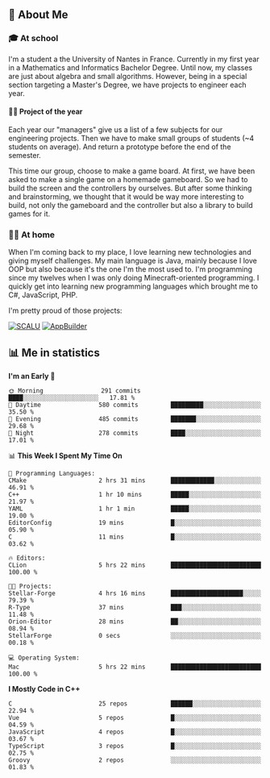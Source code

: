 ## 👀 About Me

### 🎓 At school

I'm a student a the University of Nantes in France. Currently in my first year in a Mathematics and Informatics Bachelor Degree. Until now, my classes are just about algebra and small algorithms. However, being in a special section targeting a Master's Degree, we have projects to engineer each year. 

#### 🔧🔬 Project of the year

Each year our "managers" give us a list of a few subjects for our engineering projects. Then we have to make small groups of students (~4 students on average). And return a prototype before the end of the semester.

This time our group, choose to make a game board. At first, we have been asked to make a single game on a homemade gameboard. So we had to build the screen and the controllers by ourselves. 
But after some thinking and brainstorming, we thought that it would be way more interesting to build, not only the gameboard and the controller but also a library to build games for it.

### 👨‍💻 At home

When I'm coming back to my place, I love learning new technologies and giving myself challenges. My main language is Java, mainly because I love OOP but also because it's the one I'm the most used to. I'm programming since my twelves when I was only doing Minecraft-oriented programming.  I quickly get into learning new programming languages which brought me to C#, JavaScript, PHP. 

I'm pretty proud of those projects:

[![SCALU](https://github-readme-stats.vercel.app/api/pin?username=renardfute&repo=SCALU)](https://github.com/renardfute/scalu)
[![AppBuilder](https://github-readme-stats.vercel.app/api/pin?username=pulsedev2&repo=AppBuilder)](https://github.com/pulsedev2/AppBuilder)

## 📊 Me in statistics
<!--START_SECTION:waka-->
**I'm an Early 🐤** 

```text
🌞 Morning                291 commits         ████░░░░░░░░░░░░░░░░░░░░░   17.81 % 
🌆 Daytime                580 commits         █████████░░░░░░░░░░░░░░░░   35.50 % 
🌃 Evening                485 commits         ███████░░░░░░░░░░░░░░░░░░   29.68 % 
🌙 Night                  278 commits         ████░░░░░░░░░░░░░░░░░░░░░   17.01 % 
```


📊 **This Week I Spent My Time On** 

```text
💬 Programming Languages: 
CMake                    2 hrs 31 mins       ████████████░░░░░░░░░░░░░   46.91 % 
C++                      1 hr 10 mins        █████░░░░░░░░░░░░░░░░░░░░   21.97 % 
YAML                     1 hr 1 min          █████░░░░░░░░░░░░░░░░░░░░   19.00 % 
EditorConfig             19 mins             █░░░░░░░░░░░░░░░░░░░░░░░░   05.90 % 
C                        11 mins             █░░░░░░░░░░░░░░░░░░░░░░░░   03.62 % 

🔥 Editors: 
CLion                    5 hrs 22 mins       █████████████████████████   100.00 % 

🐱‍💻 Projects: 
Stellar-Forge            4 hrs 16 mins       ████████████████████░░░░░   79.39 % 
R-Type                   37 mins             ███░░░░░░░░░░░░░░░░░░░░░░   11.48 % 
Orion-Editor             28 mins             ██░░░░░░░░░░░░░░░░░░░░░░░   08.94 % 
StellarForge             0 secs              ░░░░░░░░░░░░░░░░░░░░░░░░░   00.18 % 

💻 Operating System: 
Mac                      5 hrs 22 mins       █████████████████████████   100.00 % 
```

**I Mostly Code in C++** 

```text
C                        25 repos            ██████░░░░░░░░░░░░░░░░░░░   22.94 % 
Vue                      5 repos             █░░░░░░░░░░░░░░░░░░░░░░░░   04.59 % 
JavaScript               4 repos             █░░░░░░░░░░░░░░░░░░░░░░░░   03.67 % 
TypeScript               3 repos             █░░░░░░░░░░░░░░░░░░░░░░░░   02.75 % 
Groovy                   2 repos             ░░░░░░░░░░░░░░░░░░░░░░░░░   01.83 % 
```




<!--END_SECTION:waka-->

